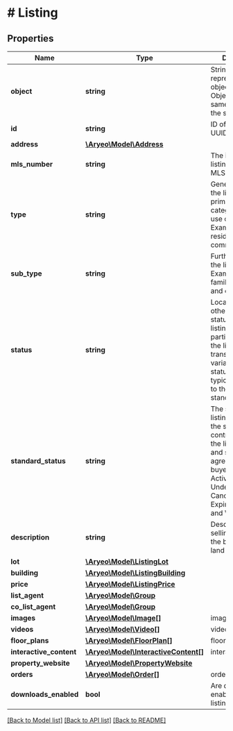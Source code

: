 # # Listing

## Properties

Name | Type | Description | Notes
------------ | ------------- | ------------- | -------------
**object** | **string** | String representing the object’s type. Objects of the same type share the same schema. |
**id** | **string** | ID of the listing. UUID Version 4. |
**address** | [**\Aryeo\Model\Address**](Address.md) |  |
**mls_number** | **string** | The identifier for a listing on its local MLS. | [optional]
**type** | **string** | General type of the listing, primarily categorizing its use case. Examples include residential and commercial. | [optional]
**sub_type** | **string** | Further specifies the listing type. Examples include family residence and condominium. | [optional]
**status** | **string** | Local, regional, or otherwise custom status for the listing used by the parties involved in the listing transaction. While variable, these statuses are typically mapped to the listing&#39;s standard status. | [optional]
**standard_status** | **string** | The status of the listing as it reflects the state of the contract between the listing agent and seller or an agreement with a buyer, including Active, Active Under Contract, Canceled, Closed, Expired, Pending, and Withdrawn. | [optional]
**description** | **string** | Description of the selling points of the building and/or land for sale. | [optional]
**lot** | [**\Aryeo\Model\ListingLot**](ListingLot.md) |  | [optional]
**building** | [**\Aryeo\Model\ListingBuilding**](ListingBuilding.md) |  | [optional]
**price** | [**\Aryeo\Model\ListingPrice**](ListingPrice.md) |  | [optional]
**list_agent** | [**\Aryeo\Model\Group**](Group.md) |  | [optional]
**co_list_agent** | [**\Aryeo\Model\Group**](Group.md) |  | [optional]
**images** | [**\Aryeo\Model\Image[]**](Image.md) | images | [optional]
**videos** | [**\Aryeo\Model\Video[]**](Video.md) | videos | [optional]
**floor_plans** | [**\Aryeo\Model\FloorPlan[]**](FloorPlan.md) | floor_plans | [optional]
**interactive_content** | [**\Aryeo\Model\InteractiveContent[]**](InteractiveContent.md) | interactive_content | [optional]
**property_website** | [**\Aryeo\Model\PropertyWebsite**](PropertyWebsite.md) |  | [optional]
**orders** | [**\Aryeo\Model\Order[]**](Order.md) | orders | [optional]
**downloads_enabled** | **bool** | Are downloads enabled for this listing? |

[[Back to Model list]](../../README.md#models) [[Back to API list]](../../README.md#endpoints) [[Back to README]](../../README.md)
